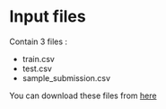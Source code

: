 # Input files
Contain 3 files :
- train.csv
- test.csv
- sample_submission.csv

You can download these files from [here](https://www.kaggle.com/c/digit-recognizer/data)
